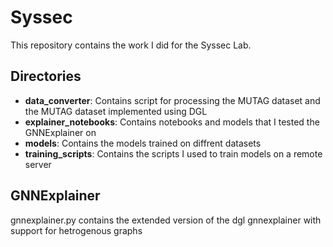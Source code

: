 # Syssec
This repository contains the work I did for the Syssec Lab.

## Directories
- <b>data_converter</b>: Contains script for processing the MUTAG dataset and the MUTAG dataset implemented using DGL
- <b>explainer_notebooks</b>: Contains notebooks and models that I tested the GNNExplainer on
- <b>models</b>: Contains the models trained on diffrent datasets
- <b>training_scripts</b>: Contains the scripts I used to train models on a remote server

## GNNExplainer
gnnexplainer.py contains the extended version of the dgl gnnexplainer with support for hetrogenous graphs

